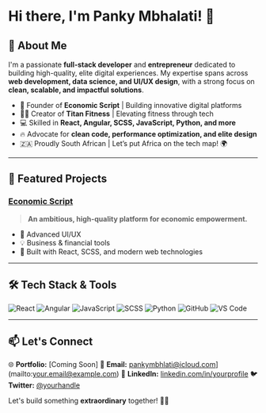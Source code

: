 # Hi there, I'm Panky Mbhalati! 👋

## 🚀 About Me
I'm a passionate **full-stack developer** and **entrepreneur** dedicated to building high-quality, elite digital experiences. My expertise spans across **web development, data science, and UI/UX design**, with a strong focus on **clean, scalable, and impactful solutions**.

- 🎯 Founder of **Economic Script** | Building innovative digital platforms
- 🏋️‍♂️ Creator of **Titan Fitness** | Elevating fitness through tech
- 💻 Skilled in **React, Angular, SCSS, JavaScript, Python, and more**
- 🔥 Advocate for **clean code, performance optimization, and elite design**
- 🇿🇦 Proudly South African | Let’s put Africa on the tech map! 🌍

---

## 📌 Featured Projects
### [Economic Script](https://economicscript.co.za)
> **An ambitious, high-quality platform for economic empowerment.**
- 🌟 Advanced UI/UX
- 💡 Business & financial tools
- 🚀 Built with React, SCSS, and modern web technologies


---

## 🛠 Tech Stack & Tools
![React](https://img.shields.io/badge/React-61DAFB?style=for-the-badge&logo=react&logoColor=black)
![Angular](https://img.shields.io/badge/Angular-DD0031?style=for-the-badge&logo=angular&logoColor=white)
![JavaScript](https://img.shields.io/badge/JavaScript-F7DF1E?style=for-the-badge&logo=javascript&logoColor=black)
![SCSS](https://img.shields.io/badge/SCSS-CC6699?style=for-the-badge&logo=sass&logoColor=white)
![Python](https://img.shields.io/badge/Python-3776AB?style=for-the-badge&logo=python&logoColor=white)
![GitHub](https://img.shields.io/badge/GitHub-181717?style=for-the-badge&logo=github&logoColor=white)
![VS Code](https://img.shields.io/badge/VSCode-007ACC?style=for-the-badge&logo=visualstudiocode&logoColor=white)

---

## 📫 Let's Connect
🌐 **Portfolio:** [Coming Soon]
📧 **Email:** pankymbhlati@icloud.com](mailto:your.email@example.com)
💼 **LinkedIn:** [linkedin.com/in/yourprofile](https://linkedin.com/in/yourprofile)
🐦 **Twitter:** [@yourhandle](https://twitter.com/yourhandle)

Let's build something **extraordinary** together! 🚀🔥
